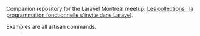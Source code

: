 Companion repository for the Laravel Montreal meetup: [Les collections : la programmation fonctionnelle s'invite dans Laravel](https://www.meetup.com/Laravel-Montreal/events/260904784/).

Examples are all artisan commands.